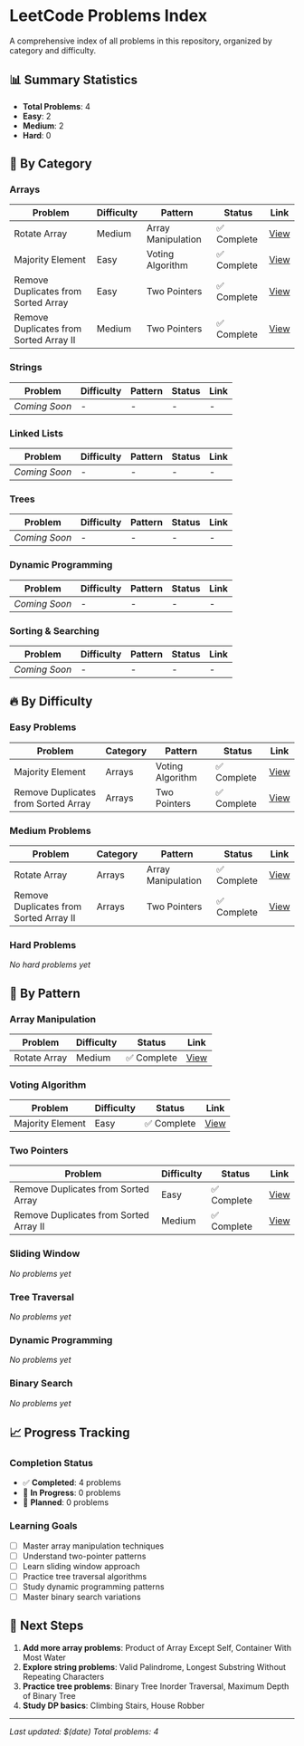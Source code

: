 # LeetCode Problems Index

A comprehensive index of all problems in this repository, organized by category and difficulty.

## 📊 Summary Statistics
- **Total Problems**: 4
- **Easy**: 2
- **Medium**: 2  
- **Hard**: 0

## 🎯 By Category

### Arrays
| Problem | Difficulty | Pattern | Status | Link |
|---------|------------|---------|--------|------|
| Rotate Array | Medium | Array Manipulation | ✅ Complete | [View](./Arrays/RotateArray.md) |
| Majority Element | Easy | Voting Algorithm | ✅ Complete | [View](./Arrays/MajorityElement.md) |
| Remove Duplicates from Sorted Array | Easy | Two Pointers | ✅ Complete | [View](./Arrays/RemoveDuplicatesFromSortedArray.md) |
| Remove Duplicates from Sorted Array II | Medium | Two Pointers | ✅ Complete | [View](./Arrays/RemoveDuplicatesFromSortedArrayII.md) |

### Strings
| Problem | Difficulty | Pattern | Status | Link |
|---------|------------|---------|--------|------|
| *Coming Soon* | - | - | - | - |

### Linked Lists
| Problem | Difficulty | Pattern | Status | Link |
|---------|------------|---------|--------|------|
| *Coming Soon* | - | - | - | - |

### Trees
| Problem | Difficulty | Pattern | Status | Link |
|---------|------------|---------|--------|------|
| *Coming Soon* | - | - | - | - |

### Dynamic Programming
| Problem | Difficulty | Pattern | Status | Link |
|---------|------------|---------|--------|------|
| *Coming Soon* | - | - | - | - |

### Sorting & Searching
| Problem | Difficulty | Pattern | Status | Link |
|---------|------------|---------|--------|------|
| *Coming Soon* | - | - | - | - |

## 🔥 By Difficulty

### Easy Problems
| Problem | Category | Pattern | Status | Link |
|---------|----------|---------|--------|------|
| Majority Element | Arrays | Voting Algorithm | ✅ Complete | [View](./Arrays/MajorityElement.md) |
| Remove Duplicates from Sorted Array | Arrays | Two Pointers | ✅ Complete | [View](./Arrays/RemoveDuplicatesFromSortedArray.md) |

### Medium Problems
| Problem | Category | Pattern | Status | Link |
|---------|----------|---------|--------|------|
| Rotate Array | Arrays | Array Manipulation | ✅ Complete | [View](./Arrays/RotateArray.md) |
| Remove Duplicates from Sorted Array II | Arrays | Two Pointers | ✅ Complete | [View](./Arrays/RemoveDuplicatesFromSortedArrayII.md) |

### Hard Problems
*No hard problems yet*

## 🎨 By Pattern

### Array Manipulation
| Problem | Difficulty | Status | Link |
|---------|------------|--------|------|
| Rotate Array | Medium | ✅ Complete | [View](./Arrays/RotateArray.md) |

### Voting Algorithm
| Problem | Difficulty | Status | Link |
|---------|------------|--------|------|
| Majority Element | Easy | ✅ Complete | [View](./Arrays/MajorityElement.md) |

### Two Pointers
| Problem | Difficulty | Status | Link |
|---------|------------|--------|------|
| Remove Duplicates from Sorted Array | Easy | ✅ Complete | [View](./Arrays/RemoveDuplicatesFromSortedArray.md) |
| Remove Duplicates from Sorted Array II | Medium | ✅ Complete | [View](./Arrays/RemoveDuplicatesFromSortedArrayII.md) |

### Sliding Window
*No problems yet*

### Tree Traversal
*No problems yet*

### Dynamic Programming
*No problems yet*

### Binary Search
*No problems yet*

## 📈 Progress Tracking

### Completion Status
- ✅ **Completed**: 4 problems
- 🔄 **In Progress**: 0 problems  
- 📝 **Planned**: 0 problems

### Learning Goals
- [ ] Master array manipulation techniques
- [ ] Understand two-pointer patterns
- [ ] Learn sliding window approach
- [ ] Practice tree traversal algorithms
- [ ] Study dynamic programming patterns
- [ ] Master binary search variations

## 🚀 Next Steps

1. **Add more array problems**: Product of Array Except Self, Container With Most Water
2. **Explore string problems**: Valid Palindrome, Longest Substring Without Repeating Characters
3. **Practice tree problems**: Binary Tree Inorder Traversal, Maximum Depth of Binary Tree
4. **Study DP basics**: Climbing Stairs, House Robber

---

*Last updated: $(date)*
*Total problems: 4*
